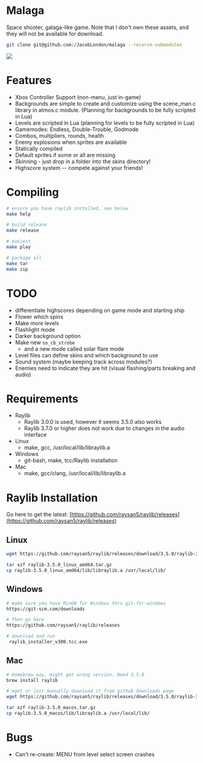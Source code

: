 # Malaga
Space shooter, galaga-like game. Note that I don't own these assets, and they will not be available for download.

```bash
git clone git@github.com:/JacobLondon/malaga --recurse-submodules
```

![](https://user-images.githubusercontent.com/17059471/147126396-6eacfa7b-8010-4b27-a970-b1b2ecd106d4.png)

# Features
* Xbox Controller Support (non-menu, just in-game)
* Backgrounds are simple to create and customize using the scene_man.c library in atmos.c module. (Planning for backgrounds to be fully scripted in Lua)
* Levels are scripted in Lua (planning for levels to be fully scripted in Lua)
* Gamemodes: Endless, Double-Trouble, Godmode
* Combos, multipliers, rounds, health
* Enemy explosions when sprites are available
* Statically compiled
* Default sprites if some or all are missing
* Skinning - just drop in a folder into the skins directory!
* Highscore system -- compete against your friends!

# Compiling
```bash
# ensure you have raylib installed, see below
make help

# build release
make release

# easiest
make play

# package all
make tar
make zip
```

# TODO
* differentiate highscores depending on game mode and starting ship
* Flower which spins
* Make more levels
* Flashlight mode
* Darker background option
* Make new `so_cb_strobe`
  * and a new mode called solar flare mode
* Level files can define skins and which background to use
* Sound system (maybe keeping track across modules?)
* Enemies need to indicate they are hit (visual flashing/parts breaking and audio)

# Requirements
* Raylib
  * Raylib 3.0.0 is used, however it seems 3.5.0 also works
  * Raylib 3.7.0 or higher does not work due to changes in the audio interface
* Linux
  * make, gcc, /usr/local/lib/libraylib.a
* Windows
  * git-bash, make, tcc/Raylib installation
* Mac
  * make, gcc/clang, /usr/local/lib/libraylib.a

# Raylib Installation
Go here to get the latest: [https://github.com/raysan5/raylib/releases](https://github.com/raysan5/raylib/releases)

## Linux
```bash
wget https://github.com/raysan5/raylib/releases/download/3.5.0/raylib-3.5.0_linux_amd64.tar.gz

tar xzf raylib-3.5.0_linux_amd64.tar.gz
cp raylib-3.5.0_linux_amd64/lib/libraylib.a /usr/local/lib/
```

## Windows
```bash
# make sure you have MinGW for Windows thru git-for-windows
https://git-scm.com/downloads

# Then go here
https://github.com/raysan5/raylib/releases

# download and run
 raylib_installer_v300.tcc.exe
```

## Mac
```bash
# Homebrew way, might get wrong version. Need 3.5.0
brew install raylib

# wget or just manually download it from github downloads page
wget https://github.com/raysan5/raylib/releases/download/3.5.0/raylib-3.5.0_macos.tar.gz

tar xzf raylib-3.5.0_macos.tar.gz
cp raylib-3.5.0_macos/lib/libraylib.a /usr/local/lib/
```

# Bugs
* Can't re-create: MENU from level select screen crashes
